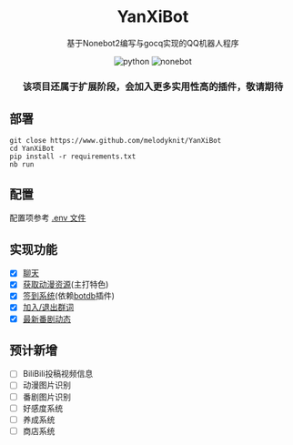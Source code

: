 <h1 align="center">YanXiBot</h1>
<p align="center">基于Nonebot2编写与gocq实现的QQ机器人程序</p>

<div align="center">
<img src="https://img.shields.io/badge/python-3.8+-blue" alt="python">
<img src="https://img.shields.io/badge/nonebot2-red" alt="nonebot">
<br/>
</div>

<h3 align="center">该项目还属于扩展阶段，会加入更多实用性高的插件，敬请期待</h3>

## 部署
```shell
git close https://www.github.com/melodyknit/YanXiBot
cd YanXiBot
pip install -r requirements.txt
nb run
```

## 配置
配置项参考 [.env 文件](./.env)

## 实现功能

- [x] [聊天](src/plugins/chat)
- [x] [获取动漫资源](src/plugins/animeres)(主打特色)
- [x] [签到系统](src/plugins)(依赖[botdb](src/utils/botdb)插件)
- [x] [加入/退出群词](src/plugins/wecome)
- [x] [最新番剧动态](src/plugins/anime_news)

## 预计新增

- [ ] BiliBili投稿视频信息
- [ ] 动漫图片识别
- [ ] 番剧图片识别
- [ ] 好感度系统
- [ ] 养成系统
- [ ] 商店系统
